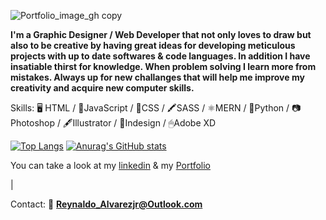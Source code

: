 ![Portfolio_image_gh copy](https://user-images.githubusercontent.com/57510946/118381767-00f92200-b5b4-11eb-98c3-b4a52fcb4b88.jpg)

**I'm a Graphic Designer / Web Developer that not only loves to draw but also to be creative by having great ideas for developing meticulous projects with up to date softwares & code languages.
In addition I have insatiable thirst for knowledge. When problem solving I learn more from mistakes. Always up for new challanges that will help me improve my creativity and acquire new computer skills.**

Skills:
  🖥 HTML  / 📝JavaScript  /  📘CSS  /  🖍SASS   / ⚛MERN  /  🐍Python  /  📷Photoshop  /  🖋Illustrator  /  🧾Indesign  /  🖱Adobe XD

[![Top Langs](https://github-readme-stats.vercel.app/api/top-langs/?username=Reynaldo-AlvarezJr&layout=compact)](https://github.com/anuraghazra/github-readme-stats)
[![Anurag's GitHub stats](https://github-readme-stats.vercel.app/api?username=Reynaldo-AlvarezJr)](https://github.com/anuraghazra/github-readme-stats)

You can take a look at my [linkedin](https://www.linkedin.com/in/reynaldoalvarezjr/) & my [Portfolio](http://Reynaldo-AlvarezJr-app.netlify.app)

|


Contact: 📧 **Reynaldo_Alvarezjr@Outlook.com**






<!--
**Reynaldo-AlvarezJr/Reynaldo-AlvarezJr** is a ✨ _special_ ✨ repository because its `README.md` (this file) appears on your GitHub profile.

Here are some ideas to get you started:

- 🔭 I’m currently working on ...
- 🌱 I’m currently learning ...
- 👯 I’m looking to collaborate on ...
- 🤔 I’m looking for help with ...
- 💬 Ask me about ...
- 📫 How to reach me: ...
- 😄 Pronouns: ...
- ⚡ Fun fact: ...
-->
